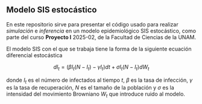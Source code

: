 ## Modelo SIS estocástico

En este repositorio sirve para presentar el código usado para realizar *simulación* e *inferencia* en un modelo epidemiológico SIS 
estocástico, como parte del curso **Proyecto I** 2025-02, de la Facultad de Ciencias de la UNAM.

El modelo SIS con el que se trabaja tiene la forma de la siguiente ecuación diferencial estocástica

$$dI_t = (\beta I_t(N-I_t)-\gamma I_t)dt + \sigma I_t(N-I_t)dW_t$$

donde $I_t$ es el número de infectados al tiempo $t$, $\beta$ es la tasa de infección, $\gamma$ es la tasa de recuperación, 
$N$ es el tamaño de la población y $\sigma$ es la intensidad del movimiento Browniano $W_t$ que introduce ruido al modelo.
